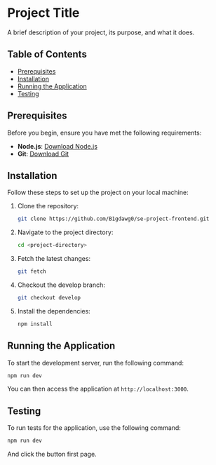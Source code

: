 # Project Title

A brief description of your project, its purpose, and what it does.

## Table of Contents

- [Prerequisites](#prerequisites)
- [Installation](#installation)
- [Running the Application](#running-the-application)
- [Testing](#testing)

## Prerequisites

Before you begin, ensure you have met the following requirements:

- **Node.js**: [Download Node.js](https://nodejs.org/)
- **Git**: [Download Git](https://git-scm.com/)

## Installation

Follow these steps to set up the project on your local machine:

1. Clone the repository:
   ```bash
   git clone https://github.com/B1gdawg0/se-project-frontend.git
   ```

2. Navigate to the project directory:
   ```bash
   cd <project-directory>
   ```

3. Fetch the latest changes:
   ```bash
   git fetch
   ```

4. Checkout the develop branch:
   ```bash
   git checkout develop
   ```

5. Install the dependencies:
   ```bash
   npm install
   ```

## Running the Application

To start the development server, run the following command:

```bash
npm run dev
```

You can then access the application at `http://localhost:3000`.

## Testing

To run tests for the application, use the following command:

```bash
npm run dev
```

And click the button first page.
